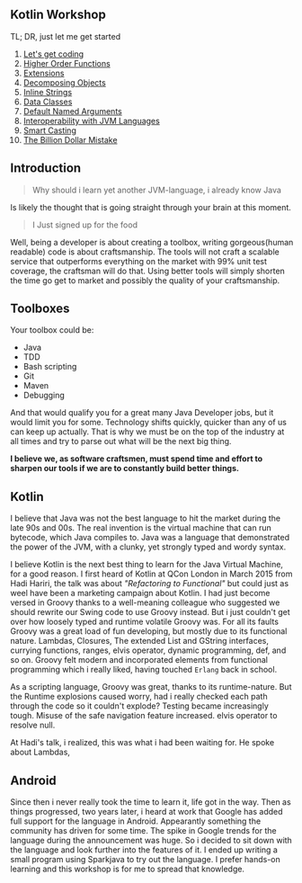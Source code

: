 Kotlin Workshop
---------------------

TL; DR, just let me get started

1. [Let's get coding](practice-makes-perfect.md)
2. [Higher Order Functions](higher-order-functions.md)
3. [Extensions](extensions.md)
4. [Decomposing Objects](decompose-returns.md)
5. [Inline Strings](inline-code-in-strings.md)  
6. [Data Classes](data-classes.md)
7. [Default Named Arguments](default-named-arguments.md)
8. [Interoperability with JVM Languages](interoperability.md)
9. [Smart Casting](smart-casting.md)
10. [The Billion Dollar Mistake](billion-dollar-mistake.md)

Introduction
---------------------
>Why should i learn yet another JVM-language, i already know Java

Is likely the thought that is going straight through your brain at this moment.

>I Just signed up for the food

Well, being a developer is about creating a toolbox, writing gorgeous(human readable) code is  about craftsmanship. The tools will not craft a scalable service that outperforms everything on the market with 99% unit test coverage, the craftsman will do that. Using better tools will simply shorten the time go get to market and possibly the quality of your craftsmanship.

Toolboxes
-----------------
Your toolbox could be:
- Java
- TDD
- Bash scripting
- Git
- Maven
- Debugging

And that would qualify you for a great many Java Developer jobs, but it would limit you for some. Technology shifts quickly, quicker than any of us can keep up actually. That is why we must be on the top of the industry at all times and try to parse out what will be the next big thing.

__I believe we, as software craftsmen, must spend time and effort to sharpen our tools if we are to constantly build better things.__

Kotlin
-----------------
I believe that Java was not the best language to hit the market during the late 90s and 00s.
The real invention is the virtual machine that can run bytecode, which Java compiles to.
Java was a language that demonstrated the power of the JVM, with a clunky, yet strongly typed and wordy syntax.

I believe Kotlin is the next best thing to learn for the Java Virtual Machine, for a good reason. I first heard of Kotlin at QCon London in March 2015 from Hadi Hariri, the talk was about _"Refactoring to Functional"_ but could just as weel have been a marketing campaign about Kotlin. I had just become versed in Groovy thanks to a well-meaning colleague who suggested we should rewrite our Swing code to use Groovy instead. But i just couldn't get over how loosely typed and runtime volatile Groovy was. For all its faults Groovy was a great load of fun developing, but mostly due to its functional nature. Lambdas, Closures, The extended List and GString interfaces, currying functions, ranges, elvis operator, dynamic programming, def, and so on. Groovy felt modern and incorporated elements from functional programming which i really liked, having touched ```Erlang``` back in school.

As a scripting language, Groovy was great, thanks to its runtime-nature.
But the Runtime explosions caused worry, had i really checked each path through the code so it couldn't explode? Testing became increasingly tough. Misuse of the safe navigation feature increased. elvis operator to resolve null.

At Hadi's talk, i realized, this was what i had been waiting for. He spoke about Lambdas,

Android
-------------
Since then i never really took the time to learn it, life got in the way. Then as things progressed, two years later, i heard at work that Google has added full support for the language in Android. Appearantly something the community has driven for some time. The spike in Google trends for the language during the announcement was huge. So i decided to sit down with the language and look further into the features of it. I ended up writing a small program using Sparkjava to try out the language. I prefer hands-on learning and this workshop is for me to spread that knowledge. 

